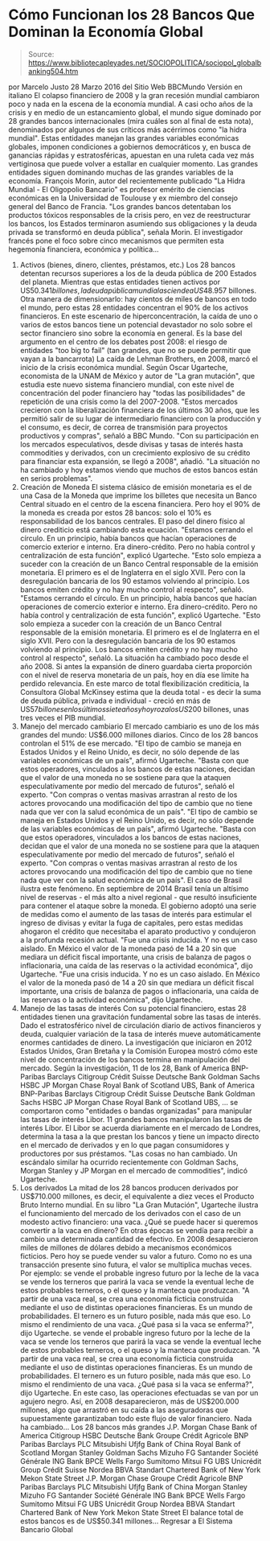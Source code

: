 # Cómo Funcionan los 28 Bancos Que Dominan la Economía Global

> Source: https://www.bibliotecapleyades.net/SOCIOPOLITICA/sociopol_globalbanking504.htm

por Marcelo Justo
28 Marzo 2016 del Sitio Web BBCMundo
Versión en italiano
El colapso financiero de 2008 y la gran recesión mundial cambiaron poco y nada en la escena de la economía mundial.
A casi ocho años de la crisis y en medio de un estancamiento global, el mundo sigue dominado por 28 grandes bancos internacionales (mira cuáles son al final de esta nota), denominados por algunos de sus críticos más acérrimos como "la hidra mundial". Estas entidades manejan las grandes variables económicas globales, imponen condiciones a gobiernos democráticos y, en busca de ganancias rápidas y estratosféricas, apuestan en una ruleta cada vez más vertiginosa que puede volver a estallar en cualquier momento.
Las grandes entidades siguen dominando
muchas de las grandes variables de la economía.
François Morin, autor del recientemente publicado "La Hidra Mundial - El Oligopolio Bancario" es profesor emérito de ciencias económicas en la Universidad de Toulouse y ex miembro del consejo general del Banco de Francia.
"Los grandes bancos detentaban los productos tóxicos responsables de la crisis pero, en vez de reestructurar los bancos, los Estados terminaron asumiendo sus obligaciones y la deuda privada se transformó en deuda pública", señala Morin.
El investigador francés pone el foco sobre cinco mecanismos que permiten esta hegemonía financiera, económica y política...
1. Activos (bienes, dinero, clientes, préstamos, etc.) Los 28 bancos detentan recursos superiores a los de la deuda pública de 200 Estados del planeta. Mientras que estas entidades tienen activos por US$50.341 billones, la deuda pública mundial asciende a US$48.957 billones. Otra manera de dimensionarlo:
hay cientos de miles de bancos en todo el mundo, pero estas 28 entidades concentran el 90% de los activos financieros.
En este escenario de hiperconcentración, la caída de uno o varios de estos bancos tiene un potencial devastador no solo sobre el sector financiero sino sobre la economía en general. Es la base del argumento en el centro de los debates post 2008: el riesgo de entidades "too big to fail" (tan grandes, que no se puede permitir que vayan a la bancarrota)
La caída de Lehman Brothers, en 2008,
marcó el inicio de la crisis económica mundial.
Según Oscar Ugarteche, economista de la UNAM de México y autor de "La gran mutación", que estudia este nuevo sistema financiero mundial, con este nivel de concentración del poder financiero hay "todas las posibilidades" de repetición de una crisis como la del 2007-2008.
"Estos mercados crecieron con la liberalización financiera de los últimos 30 años, que les permitió salir de su lugar de intermediario financiero con la producción y el consumo, es decir, de correa de transmisión para proyectos productivos y compras", señaló a BBC Mundo. "Con su participación en los mercados especulativos, desde divisas y tasas de interés hasta commodities y derivados, con un crecimiento explosivo de su crédito para financiar esta expansión, se llegó a 2008", añadió. "La situación no ha cambiado y hoy estamos viendo que muchos de estos bancos están en serios problemas".
2. Creación de Moneda El sistema clásico de emisión monetaria es el de una Casa de la Moneda que imprime los billetes que necesita un Banco Central situado en el centro de la escena financiera. Pero hoy el 90% de la moneda es creada por estos 28 bancos: solo el 10% es responsabilidad de los bancos centrales. El paso del dinero físico al dinero crediticio está cambiando esta ecuación.
"Estamos cerrando el círculo. En un principio, había bancos que hacían operaciones de comercio exterior e interno. Era dinero-crédito. Pero no había control y centralización de esta función", explicó Ugarteche. "Esto solo empieza a suceder con la creación de un Banco Central responsable de la emisión monetaria. El primero es el de Inglaterra en el siglo XVII. Pero con la desregulación bancaria de los 90 estamos volviendo al principio. Los bancos emiten crédito y no hay mucho control al respecto", señaló.
"Estamos cerrando el círculo.
En un principio, había bancos que hacían operaciones de comercio exterior e interno. Era dinero-crédito. Pero no había control y centralización de esta función", explicó Ugarteche. "Esto solo empieza a suceder con la creación de un Banco Central responsable de la emisión monetaria. El primero es el de Inglaterra en el siglo XVII. Pero con la desregulación bancaria de los 90 estamos volviendo al principio.
Los bancos emiten crédito y no hay mucho control al respecto", señaló.
La situación ha cambiado poco
desde el año 2008.
Si antes la expansión de dinero guardaba cierta proporción con el nivel de reserva monetaria de un país, hoy en día ese límite ha perdido relevancia. En este marco de total flexibilización crediticia, la Consultora Global McKinsey estima que la deuda total - es decir la suma de deuda pública, privada e individual - creció en más de US$57 billones en los últimos siete años y hoy roza los US$200 billones, unas tres veces el PIB mundial.
3. Manejo del mercado cambiario El mercado cambiario es uno de los más grandes del mundo: US$6.000 millones diarios. Cinco de los 28 bancos controlan el 51% de ese mercado.
"El tipo de cambio se maneja en Estados Unidos y el Reino Unido, es decir, no sólo depende de las variables económicas de un país", afirmó Ugarteche. "Basta con que estos operadores, vinculados a los bancos de estas naciones, decidan que el valor de una moneda no se sostiene para que la ataquen especulativamente por medio del mercado de futuros", señaló el experto. "Con compras o ventas masivas arrastran al resto de los actores provocando una modificación del tipo de cambio que no tiene nada que ver con la salud económica de un país".
"El tipo de cambio se maneja en Estados Unidos y el Reino Unido, es decir, no sólo depende de las variables económicas de un país", afirmó Ugarteche.
"Basta con que estos operadores, vinculados a los bancos de estas naciones, decidan que el valor de una moneda no se sostiene para que la ataquen especulativamente por medio del mercado de futuros", señaló el experto. "Con compras o ventas masivas arrastran al resto de los actores provocando una modificación del tipo de cambio que no tiene nada que ver con la salud económica de un país".
El caso de Brasil ilustra este fenómeno. En septiembre de 2014 Brasil tenía un altísimo nivel de reservas - el más alto a nivel regional - que resultó insuficiente para contener el ataque sobre la moneda. El gobierno adoptó una serie de medidas como el aumento de las tasas de interés para estimular el ingreso de divisas y evitar la fuga de capitales, pero estas medidas ahogaron el crédito que necesitaba el aparato productivo y condujeron a la profunda recesión actual.
"Fue una crisis inducida. Y no es un caso aislado. En México el valor de la moneda pasó de 14 a 20 sin que mediara un déficit fiscal importante, una crisis de balanza de pagos o inflacionaria, una caída de las reservas o la actividad económica", dijo Ugarteche.
"Fue una crisis inducida. Y no es un caso aislado.
En México el valor de la moneda pasó de 14 a 20 sin que mediara un déficit fiscal importante, una crisis de balanza de pagos o inflacionaria, una caída de las reservas o la actividad económica", dijo Ugarteche.
4. Manejo de las tasas de interés Con su potencial financiero, estas 28 entidades tienen una gravitación fundamental sobre las tasas de interés. Dado el estratosférico nivel de circulación diario de activos financieros y deuda, cualquier variación de la tasa de interés mueve automáticamente enormes cantidades de dinero. La investigación que iniciaron en 2012 Estados Unidos, Gran Bretaña y la Comisión Europea mostró cómo este nivel de concentración de los bancos termina en manipulación del mercado. Según la investigación, 11 de los 28,
Bank of America BNP-Paribas Barclays Citigroup Crédit Suisse Deutsche Bank Goldman Sachs HSBC JP Morgan Chase Royal Bank of Scotland UBS,
Bank of America
BNP-Paribas
Barclays
Citigroup
Crédit Suisse
Deutsche Bank
Goldman Sachs
HSBC
JP Morgan Chase
Royal Bank of Scotland
UBS,
... se comportaron como "entidades o bandas organizadas" para manipular las tasas de interés Libor.
11 grandes bancos
manipularon las tasas de interés Líbor.
El Libor se acuerda diariamente en el mercado de Londres, determina la tasa a la que prestan los bancos y tiene un impacto directo en el mercado de derivados y en lo que pagan consumidores y productores por sus préstamos.
"Las cosas no han cambiado. Un escándalo similar ha ocurrido recientemente con Goldman Sachs, Morgan Stanley y JP Morgan en el mercado de commodities", indicó Ugarteche.
5. Los derivados La mitad de los 28 bancos producen derivados por US$710.000 millones, es decir, el equivalente a diez veces el Producto Bruto Interno mundial. En su libro "La Gran Mutación", Ugarteche ilustra el funcionamiento del mercado de los derivados con el caso de un modesto activo financiero: una vaca.
¿Qué se puede hacer si queremos convertir a la vaca en dinero?
En otras épocas se vendía para recibir a cambio una determinada cantidad de efectivo.
En 2008 desaparecieron miles de millones de dólares
debido a mecanismos económicos ficticios.
Pero hoy se puede vender su valor a futuro. Como no es una transacción presente sino futura, el valor se multiplica muchas veces.
Por ejemplo:
se vende el probable ingreso futuro por la leche de la vaca se vende los terneros que parirá la vaca se vende la eventual leche de estos probables terneros, o el queso y la manteca que produzcan. "A partir de una vaca real, se crea una economía ficticia construida mediante el uso de distintas operaciones financieras. Es un mundo de probabilidades. El ternero es un futuro posible, nada más que eso. Lo mismo el rendimiento de una vaca. ¿Qué pasa si la vaca se enferma?", dijo Ugarteche.
se vende el probable ingreso futuro por la leche de la vaca
se vende los terneros que parirá la vaca
se vende la eventual leche de estos probables terneros, o el queso y la manteca que produzcan.
"A partir de una vaca real, se crea una economía ficticia construida mediante el uso de distintas operaciones financieras. Es un mundo de probabilidades.
El ternero es un futuro posible, nada más que eso. Lo mismo el rendimiento de una vaca. ¿Qué pasa si la vaca se enferma?", dijo Ugarteche.
En este caso, las operaciones efectuadas se van por un agujero negro. Así, en 2008 desaparecieron, más de US$200.000 millones, algo que arrastró en su caída a las aseguradoras que supuestamente garantizaban todo este flujo de valor financiero. Nada ha cambiado...
Los 28 bancos más grandes
J.P. Morgan Chase Bank of America Citigroup HSBC Deutsche Bank Groupe Crédit Agricole BNP Paribas Barclays PLC Mitsubishi Ufjfg Bank of China Royal Bank of Scotland Morgan Stanley Goldman Sachs Mizuho FG Santander Société Générale ING Bank BPCE Wells Fargo Sumitomo Mitsui FG UBS Unicrédit Group Crédit Suisse Nordea BBVA Standart Chartered Bank of New York Mekon State Street
J.P. Morgan Chase
Groupe Crédit Agricole
BNP Paribas
Barclays PLC
Mitsubishi Ufjfg
Bank of China
Morgan Stanley
Mizuho FG
Santander
Société Générale
ING Bank
BPCE
Wells Fargo
Sumitomo Mitsui FG
UBS
Unicrédit Group
Nordea
BBVA
Standart Chartered
Bank of New York Mekon
State Street
El balance total de estos bancos es de US$50.341 millones...
Regresar a El Sistema Bancario Global
